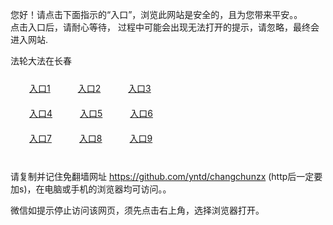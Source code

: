 您好！请点击下面指示的“入口”，浏览此网站是安全的，且为您带来平安。。 <br/>
点击入口后，请耐心等待， 过程中可能会出现无法打开的提示，请忽略，最终会进入网站. </br>

法轮大法在长春<br/>
<div style="padding:10px"><a style="margin:20px" target="_blank" href="https://d2odgz93t9g1ak.cloudfront.net/2Qpsp?ggbwfrjs" id="ccLink1" rel="nofollow">入口1</a> <a target="_blank" style="margin:20px" href="https://d2es05ld2u77k7.cloudfront.net/2Qpsp?mzqvrjx" id="ccLink2" rel="nofollow">入口2</a> <a style="margin:20px" target="_blank" href="https://d2rrfwy6winm61.cloudfront.net/2Qpsp?idczzu" id="ccLink3" rel="nofollow">入口3</a></div>

<div style="padding:10px" ><a style="margin:20px" target="_blank" href="https://d2odgz93t9g1ak.cloudfront.net/2Qpsp?ggbwfrjs" id="ccLink4" rel="nofollow">入口4</a> <a style="margin:20px" href="https://d2es05ld2u77k7.cloudfront.net/2Qpsp?mzqvrjx" target="_blank" id="ccLink5" rel="nofollow">入口5</a> <a style="margin:20px" href="https://d2rrfwy6winm61.cloudfront.net/2Qpsp?idczzu" target="_blank" id="ccLink6" rel="nofollow">入口6</a></div>

<div style="padding:10px"><a style="margin:20px" target="_blank" href="https://d2odgz93t9g1ak.cloudfront.net/2Qpsp?ggbwfrjs" id="ccLink7" rel="nofollow">入口7</a> <a style="margin:20px" href="https://d2es05ld2u77k7.cloudfront.net/2Qpsp?mzqvrjx" target="_blank" id="ccLink8" rel="nofollow">入口8</a> <a style="margin:20px" target="_blank" href="https://d2rrfwy6winm61.cloudfront.net/2Qpsp?idczzu" id="ccLink9" rel="nofollow">入口9</a></div>

<br/>



请复制并记住免翻墙网址 https://github.com/yntd/changchunzx (http后一定要加s)，在电脑或手机的浏览器均可访问。。<br/>

微信如提示停止访问该网页，须先点击右上角，选择浏览器打开。
